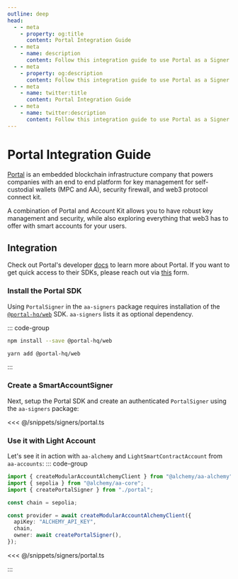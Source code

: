```yaml
---
outline: deep
head:
  - - meta
    - property: og:title
      content: Portal Integration Guide
  - - meta
    - name: description
      content: Follow this integration guide to use Portal as a Signer with Account Kit, a vertically integrated stack for building apps that support ERC-4337 and ERC-6900.
  - - meta
    - property: og:description
      content: Follow this integration guide to use Portal as a Signer with Account Kit, a vertically integrated stack for building apps that support ERC-4337 and ERC-6900.
  - - meta
    - name: twitter:title
      content: Portal Integration Guide
  - - meta
    - name: twitter:description
      content: Follow this integration guide to use Portal as a Signer with Account Kit, a vertically integrated stack for building apps that support ERC-4337 and ERC-6900.
---
```


# Portal Integration Guide

[Portal](https://www.portalhq.io/) is an embedded blockchain infrastructure company that powers companies with an end to end platform for key management for self-custodial wallets (MPC and AA), security firewall, and web3 protocol connect kit.

A combination of Portal and Account Kit allows you to have robust key management and security, while also exploring everything that web3 has to offer with smart accounts for your users.

## Integration

Check out Portal's developer [docs](https://docs.portalhq.io/) to learn more about Portal. If you want to get quick access to their SDKs, please reach out via [this](https://form.typeform.com/to/AfPtKjj7?utm_source=AlchemyDocs&utm_medium=xxxxx&utm_campaign=xxxxx) form.

### Install the Portal SDK

Using `PortalSigner` in the `aa-signers` package requires installation of the [`@portal-hq/web`](https://docs.portalhq.io/sdk/web-beta) SDK. `aa-signers` lists it as optional dependency.

::: code-group

```bash [npm]
npm install --save @portal-hq/web
```

```bash [yarn]
yarn add @portal-hq/web
```

:::

### Create a SmartAccountSigner

Next, setup the Portal SDK and create an authenticated `PortalSigner` using the `aa-signers` package:

<<< @/snippets/signers/portal.ts

### Use it with Light Account

Let's see it in action with `aa-alchemy` and `LightSmartContractAccount` from `aa-accounts`:
::: code-group

```ts [example.ts]
import { createModularAccountAlchemyClient } from "@alchemy/aa-alchemy";
import { sepolia } from "@alchemy/aa-core";
import { createPortalSigner } from "./portal";

const chain = sepolia;

const provider = await createModularAccountAlchemyClient({
  apiKey: "ALCHEMY_API_KEY",
  chain,
  owner: await createPortalSigner(),
});
```

<<< @/snippets/signers/portal.ts

:::
